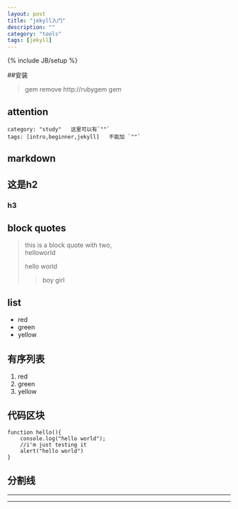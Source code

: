 ```yaml
---
layout: post
title: "jekyll入门"
description: ""
category: "tools"
tags: [jekyll]
---
```

{% include JB/setup %}

##安装

> gem remove http://rubygem
> gem 

## attention

    category: "study"   这里可以有`""` 
    tags: [intro,beginner,jekyll]   不能加 `""`

## markdown

## 这是h2
### h3 #

## block quotes

> this is a block quote with two, <br>
> helloworld
>
> hello world
>
>> boy
>> girl


## list

* red
* green
* yellow

## 有序列表
1. red
2. green
1. yellow

## 代码区块
    function hello(){
        console.log("hello world");
        //i'm just testing it
        alert("hello world")
    }


## 分割线

____

* * *
